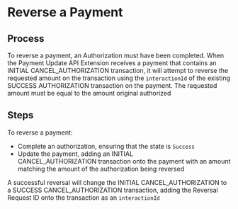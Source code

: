 # Reverse a Payment

## Process

To reverse a payment, an Authorization must have been completed. When the Payment Update API Extension receives a payment that contains an INITIAL CANCEL\_AUTHORIZATION transaction, it will attempt to reverse the requested amount on the transaction using the `interactionId` of the existing SUCCESS AUTHORIZATION transaction on the payment. The requested amount must be equal to the amount original authorized

## Steps

To reverse a payment:
  - Complete an authorization, ensuring that the state is `Success`
  - Update the payment, adding an INITIAL CANCEL\_AUTHORIZATION transaction onto the payment with an amount matching the amount of the authorization being reversed

A successful reversal will change the INITIAL CANCEL\_AUTHORIZATION to a SUCCESS CANCEL\_AUTHORIZATION transaction, adding the Reversal Request ID onto the transaction as an `interactionId`

